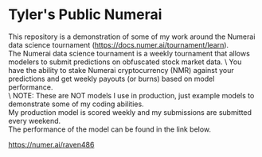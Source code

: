 # Tyler's Public Numerai 

This repository is a demonstration of some of my work around the Numerai data science tournament (https://docs.numer.ai/tournament/learn).  \
The Numerai data science tournament is a weekly tournament that allows modelers to submit predictions on obfuscated stock market data. \ 
You have the ability to stake Numerai cryptocurrency (NMR) against your predictions and get weekly payouts (or burns) based on model performance. \
\\
NOTE: These are NOT models I use in production, just example models to demonstrate some of my coding abilities. \
My production model is scored weekly and my submissions are submitted every weekend.  \
The performance of the model can be found in the link below.  

https://numer.ai/raven486
